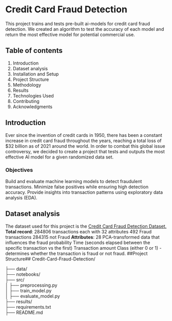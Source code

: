 # Credit Card Fraud Detection #

This project trains and tests pre-built ai-models for credit card fraud detection. We created an algorithm to test the accuracy of each model and return the most effective model for potential commercial use. 

## Table of contents ## 
1. Introduction
2. Dataset analysis
3. Installation and Setup
4. Project Structure
5. Methodology
6. Results
7. Technologies Used
8. Contributing
9. Acknowledgments

## Introduction ##
Ever since the invention of credit cards in 1950, there has been a constant increase in credit card fraud throughout the years, reaching a total loss of $32 billion as of 2021 around the world. In order to combat this global issue controversy, we decided to create a project that tests and outputs the most effective AI model for a given randomized data set. 

### Objectives ###
Build and evaluate machine learning models to detect fraudulent transactions.
Minimize false positives while ensuring high detection accuracy.
Provide insights into transaction patterns using exploratory data analysis (EDA).
## Dataset analysis 
The dataset used for this project is the [Credit Card Fraud Detection Dataset.](https://www.kaggle.com/datasets/mlg-ulb/creditcardfraud)
**Total record**: 
284806 transactions each with 32 attributes 
492 Fraud transactions
284315 not Fraud
**Attributes**: 
28 PCA-transformed data that influences the fraud probability
Time (seconds elapsed between the specific transaction vs the first)
Transaction amount
Class (either 0 or 1) - determines whether the transaction is fraud or not fraud. 
##Project Structure##
Credit-Card-Fraud-Detection/

├── data/                    
├── notebooks/                
├── src/                      
│   ├── preprocessing.py      
│   ├── train_model.py       
│   ├── evaluate_model.py     
├── results/                  
├── requirements.txt          
├── README.md                 



